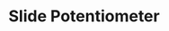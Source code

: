 # Slide Potentiometer

[](https://encrypted-tbn0.gstatic.com/images?q=tbn:ANd9GcTCV0V9dyaFOC8ShvDPnbkas_Kb_MG7SaClow&usqp=CAU)

